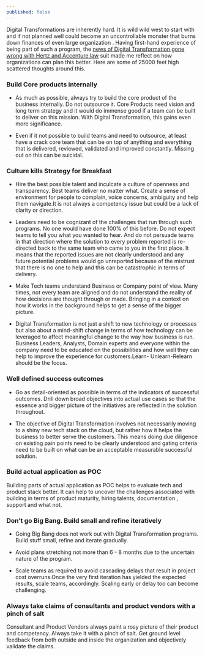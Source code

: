 ```yaml
---
published: false
---
```

Digital Transformations are inherently hard. It is wild wild west to start with and if not planned well could become an uncontrollable monster that burns down finances of even large organization . Having first-hand experience of being part of such a program, the [news of Digital Transformation gone wrong with Hertz and Accenture law](https://www.theregister.co.uk/2019/04/23/hertz_accenture_lawsuit/) suit made me reflect on how organizations can plan this better. Here are some of 25000 feet high scattered thoughts around this.

### Build Core products internally

- As much as possible, always try to build the core product of the business internally. Do not outsource it. Core Products need vision and long term strategy and it would do immense good if a team can be built to deliver on this mission. With Digital Transformation, this gains even more significance.  
 
- Even if it not possible to build teams and need to outsource, at least have a crack core team that can be on top of anything and everything that is delivered, reviewed, validated and improved constantly. Missing out on this can be suicidal.


### Culture kills Strategy for Breakfast

- Hire the best possible talent and inculcate a culture of openness and transparency. Best teams deliver no matter what. Create a sense of environment for people to complain, voice concerns, ambiguity and help them navigate.It is not always a competency issue but could be a lack of clarity or direction.

- Leaders need to be cognizant of the challenges that run through such programs. No one would have done 100% of this before. Do not expect teams to tell you what you wanted to hear. And do not persuade teams in that direction where the solution to every problem reported is re-directed back to the same team who came to you in the first place. It means that the reported issues are not clearly understood and any future potential problems would go unreported because of the mistrust that there is no one to help and this can be catastrophic in terms of delivery.

- Make Tech teams understand Business or Company point of view. Many times, not every team are aligned and do not understand the reality of how decisions are thought through or made. Bringing in a context on how it works in the background helps to get a sense of the bigger picture.
 
- Digital Transformation is not just a shift to new technology or processes but also about a mind-shift change in terms of how technology can be leveraged to affect meaningful change to the way how business is run. Business Leaders, Analysts, Domain experts and everyone within the company need to be educated on the possibilities and how well they can help to improve the experience for customers.Learn- Unlearn-Relearn should be the focus.

### Well defined success outcomes

- Go as detail-oriented as possible in terms of the indicators of successful outcomes. Drill down broad objectives into actual use cases so that the essence and bigger picture of the initiatives are reflected in the solution throughout.

- The objective of Digital Transformation involves not necessarily moving to a shiny new tech stack on the cloud, but rather how it helps the business to better serve the customers. This means doing due diligence on existing pain points need to be clearly understood and gating criteria need to be built on what can be an acceptable measurable successful solution.



### Build actual application as POC

Building parts of actual application as POC helps to evaluate tech and product stack better. It can help to uncover the challenges associated with building in terms of product maturity, hiring talents, documentation , support and what not.

### Don’t go Big Bang. Build small and refine iteratively

- Going Big Bang does not work out with Digital Transformation programs. Build stuff small, refine and iterate gradually.
 
- Avoid plans stretching not more than  6 - 8  months due to the uncertain nature of the program.
 
- Scale teams as required to avoid cascading delays that result in project cost overruns.Once the very first iteration has yielded the expected results, scale teams, accordingly. Scaling early or delay too can become challenging.


### Always take claims of consultants and product vendors with a pinch of salt

Consultant and Product Vendors always paint a rosy picture of their product and competency. Always take it with a pinch of salt. Get ground level feedback from both outside and inside the organization and objectively validate the claims.